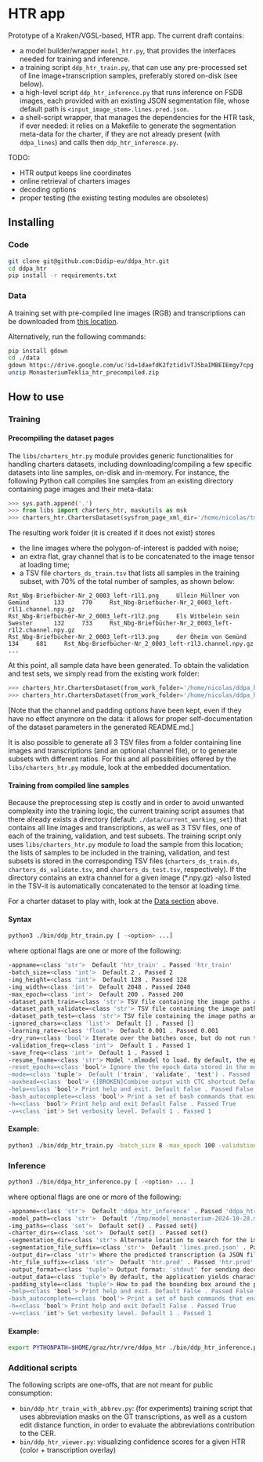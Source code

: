 # HTR app

Prototype of a Kraken/VGSL-based, HTR app. The current draft contains:

- a model builder/wrapper `model_htr.py`, that provides the interfaces needed for training and inference.
- a training script `ddp_htr_train.py`, that can use any pre-processed set of line image+transcription samples, preferably stored on-disk (see below).
- a high-level script `ddp_htr_inference.py` that runs inference on FSDB images, each provided with an existing JSON segmentation file, whose default path is ``<input_image_stem>.lines.pred.json``.
- a shell-script wrapper, that manages the dependencies for the HTR task, if ever needed: it relies on a Makefile to generate the segmentation meta-data for the charter, if they are not already present (with `ddpa_lines`) and calls then `ddp_htr_inference.py`.

TODO: 

+ HTR output keeps line coordinates
+ online retrieval of charters images
+ decoding options
+ proper testing (the existing testing modules are obsoletes)

## Installing

### Code

```bash
git clone git@github.com:Didip-eu/ddpa_htr.git
cd ddpa_htr
pip install -r requirements.txt
```


### Data

A training set with pre-compiled line images (RGB) and transcriptions can be downloaded from [this location](https://drive.google.com/uc?id=1daefdK2fztid1vTJ5baIMBEIEmgy7cpg).

Alternatively, run the following commands:

```bash
pip install gdown
cd ./data
gdown https://drive.google.com/uc?id=1daefdK2fztid1vTJ5baIMBEIEmgy7cpg
unzip MonasteriumTeklia_htr_precompiled.zip
```



## How to use


### Training

#### Precompiling the dataset pages

The `libs/charters_htr.py` module provides generic functionalities for handling charters datasets, including downloading/compiling a few specific datasets into line samples, on-disk and in-memory. 
For instance, the following Python call compiles line samples from an existing directory containing page images and their meta-data:


```python
>>> sys.path.append('.')
>>> from libs import charters_htr, maskutils as msk
>>> charters_htr.ChartersDataset(sysfrom_page_xml_dir='/home/nicolas/tmp/data/Monasterium/MonasteriumTekliaGTDataset', work_folder='/home/nicolas/ddpa_htr/data/MonasteriumTeklia_noise_padded_blurry_channel', channel_func=msk.bbox_blurry_channel, line_padding_style='noise')
```

The resulting work folder (it is created if it does not exist) stores 

+ the line images where the polygon-of-interest is padded with noise; 
+ an extra flat, gray channel that is to be concatenated to the image tensor at loading time;
+ a TSV file `charters_ds_train.tsv` that lists all samples in the training subset, with 70% of the total number of samples, as shown below:

```tsv
Rst_Nbg-Briefbücher-Nr_2_0003_left-r1l1.png     Üllein Müllner von Gemünd       133     770     Rst_Nbg-Briefbücher-Nr_2_0003_left-r1l1.channel.npy.gz
Rst_Nbg-Briefbücher-Nr_2_0003_left-r1l2.png     Els Witbelein sein Swester      132     733     Rst_Nbg-Briefbücher-Nr_2_0003_left-r1l2.channel.npy.gz
Rst_Nbg-Briefbücher-Nr_2_0003_left-r1l3.png     der Öheim von Gemünd    134     681     Rst_Nbg-Briefbücher-Nr_2_0003_left-r1l3.channel.npy.gz
...
```

At this point, all sample data have been generated. To obtain the validation and test sets, we simply read from the existing work folder:

```python
>>> charters_htr.ChartersDataset(from_work_folder='/home/nicolas/ddpa_htr/data/MonasteriumTeklia_noise_padded_blurry_channel', channel_func=msk.bbox_blurry_channel, line_padding_style='noise', subset='validate')
>>> charters_htr.ChartersDataset(from_work_folder='/home/nicolas/ddpa_htr/data/MonasteriumTeklia_noise_padded_blurry_channel', channel_func=msk.bbox_blurry_channel, line_padding_style='noise', subset='test')
```

[Note that the channel and padding options have been kept, even if they have no effect anymore on the data: it allows for proper self-documentation of the dataset parameters in the generated README.md.]

It is also possible to generate all 3 TSV files from a folder containing line images and transcriptions (and an optional channel file), or to generate subsets with different ratios. For this and all possibilities offered by the `libs/charters_htr.py` module, look at the embedded documentation.


#### Training from compiled line samples

Because the preprocessing step is costly and in order to avoid unwanted complexity into the training logic, the 
current training script assumes that there already exists a directory (default: `./data/current_working_set`) that contains all line images and transcriptions, as well as 3 TSV files, one of each of the training, validation, and test subsets.
The training script only uses `libs/charters_htr.py` module to load the sample from this location; the lists of samples to be included in the training, validation, and test subsets is stored in the corresponding TSV files (`charters_ds_train.ds`, `charters_ds_validate.tsv`, and `charters_ds_test.tsv`, respectively). If the directory contains an extra channel for a given image (*.npy.gz) -also listed in the TSV-it is automatically concatenated to the tensor at loading time.

For a charter dataset to play with, look at the [Data section](#Data) above.


#### Syntax

```bash	
python3 ./bin/ddp_htr_train.py [ -<option> ...]
```

where optional flags are one or more of the following:

```bash
-appname=<class 'str'>  Default 'htr_train' . Passed 'htr_train'
-batch_size=<class 'int'>  Default 2 . Passed 2
-img_height=<class 'int'>  Default 128 . Passed 128
-img_width=<class 'int'>  Default 2048 . Passed 2048
-max_epoch=<class 'int'>  Default 200 . Passed 200
-dataset_path_train=<class 'str'> TSV file containing the image paths and transcriptions. The parent folder is assumed to contain both images and transcriptions. Default 'data/current_working_set/charters_ds_train.tsv' . Passed 'data/current_working_set/charters_ds_train.tsv'
-dataset_path_validate=<class 'str'> TSV file containing the image paths and transcriptions. The parent folder is assumed to contain both images and transcriptions. Default 'data/current_working_set/charters_ds_validate.tsv' . Passed 'data/current_working_set/charters_ds_validate.tsv'
-dataset_path_test=<class 'str'> TSV file containing the image paths and transcriptions. The parent folder is assumed to contain both images and transcriptions. Default 'data/current_working_set/charters_ds_test.tsv' . Passed 'data/current_working_set/charters_ds_test.tsv'
-ignored_chars=<class 'list'>  Default [] . Passed []
-learning_rate=<class 'float'>  Default 0.001 . Passed 0.001
-dry_run=<class 'bool'> Iterate over the batches once, but do not run the network. Default False . Passed False
-validation_freq=<class 'int'>  Default 1 . Passed 1
-save_freq=<class 'int'>  Default 1 . Passed 1
-resume_fname=<class 'str'> Model *.mlmodel to load. By default, the epoch count will start from the epoch that has been last stored in this file's meta-data. To ignore this and reset the epoch count, set the -reset_epoch option. Default 'model_save.mlmodel' . Passed 'model_save.mlmodel'
-reset_epochs=<class 'bool'> Ignore the the epoch data stored in the model file - use for fine-tuning an existing model on a different dataset. Default False . Passed False
-mode=<class 'tuple'>  Default ('train', 'validate', 'test') . Passed 'train'
-auxhead=<class 'bool'> ([BROKEN]Combine output with CTC shortcut Default False . Passed False
-help=<class 'bool'> Print help and exit. Default False . Passed False
-bash_autocomplete=<class 'bool'> Print a set of bash commands that enable autocomplete for current program. Default False . Passed False
-h=<class 'bool'> Print help and exit Default False . Passed True
-v=<class 'int'> Set verbosity level. Default 1 . Passed 1
```

#### Example:

```bash	
python3 ./bin/ddp_htr_train.py -batch_size 8 -max_epoch 100 -validation_freq 1
```
### Inference

```bash
python3 ./bin/ddpa_htr_inference.py [ -<option> ... ]
```

where optional flags are one or more of the following:

```bash
-appname=<class 'str'>  Default 'ddpa_htr_inference' . Passed 'ddpa_htr_inference'
-model_path=<class 'str'>  Default '/tmp/model_monasterium-2024-10-28.mlmodel' . Passed '/tmp/model_monasterium-2024-10-28.mlmodel'
-img_paths=<class 'set'>  Default set() . Passed set()
-charter_dirs=<class 'set'>  Default set() . Passed set()
-segmentation_dir=<class 'str'> Alternate location to search for the image segmentation data files (for testing). Default '' . Passed ''
-segmentation_file_suffix=<class 'str'>  Default 'lines.pred.json' . Passed 'lines.pred.json'
-output_dir=<class 'str'> Where the predicted transcription (a JSON file) is to be written. Default: in the parent folder of the charter image. Default '' . Passed ''
-htr_file_suffix=<class 'str'>  Default 'htr.pred' . Passed 'htr.pred'
-output_format=<class 'tuple'> Output format: 'stdout' for sending decoded lines on the standard output; 'json' and 'tsv' create JSON and TSV files, respectively. Default ('json', 'stdout', 'tsv') . Passed 'json'
-output_data=<class 'tuple'> By default, the application yields character predictions; 'logits' have it returns logits instead. Default ('pred', 'logits', 'all') . Passed 'pred'
-padding_style=<class 'tuple'> How to pad the bounding box around the polygons: 'median'= polygon's median value, 'noise'=random noise, 'zero'=0-padding, 'none'=no padding Default ('median', 'noise', 'zero', 'none') . Passed 'median'
-help=<class 'bool'> Print help and exit. Default False . Passed False
-bash_autocomplete=<class 'bool'> Print a set of bash commands that enable autocomplete for current program. Default False . Passed False
-h=<class 'bool'> Print help and exit Default False . Passed True
-v=<class 'int'> Set verbosity level. Default 1 . Passed 1
```

#### Example:

```bash
export PYTHONPATH=$HOME/graz/htr/vre/ddpa_htr ./bin/ddp_htr_inference.py -model_path /tmp/model_save.mlmodel -img_paths */*/*/*.img.jpg -segmentation_file_suffix 'lines.pred.json
```


### Additional scripts

The following scripts are one-offs, that are not meant for public consumption:

+ `bin/ddp_htr_train_with_abbrev.py`: (for experiments) training script that uses abbreviation masks on the GT transcriptions, as well as a custom edit distance function, in order to evaluate the abbreviations contribution to the CER.
+ `bin/ddp_htr_viewer.py`: visualizing confidence scores for a given HTR (color + transcription overlay)
